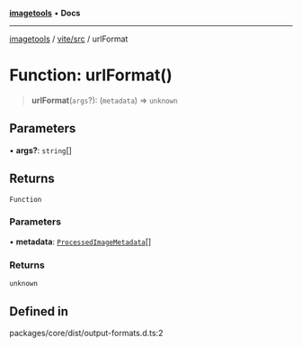 [**imagetools**](../../../README.md) • **Docs**

***

[imagetools](../../../modules.md) / [vite/src](../README.md) / urlFormat

# Function: urlFormat()

> **urlFormat**(`args`?): (`metadata`) => `unknown`

## Parameters

• **args?**: `string`[]

## Returns

`Function`

### Parameters

• **metadata**: [`ProcessedImageMetadata`](../interfaces/ProcessedImageMetadata.md)[]

### Returns

`unknown`

## Defined in

packages/core/dist/output-formats.d.ts:2
